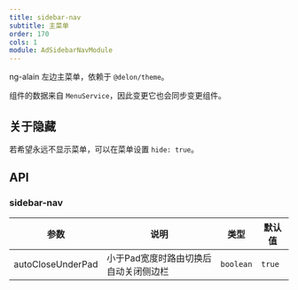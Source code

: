 ```yaml
---
title: sidebar-nav
subtitle: 主菜单
order: 170
cols: 1
module: AdSidebarNavModule
---
```


ng-alain 左边主菜单，依赖于 `@delon/theme`。

组件的数据来自 `MenuService`，因此变更它也会同步变更组件。

## 关于隐藏

若希望永远不显示菜单，可以在菜单设置 `hide: true`。

## API

### sidebar-nav

参数 | 说明 | 类型 | 默认值
----|------|-----|------
autoCloseUnderPad | 小于Pad宽度时路由切换后自动关闭侧边栏 | `boolean` | `true`
